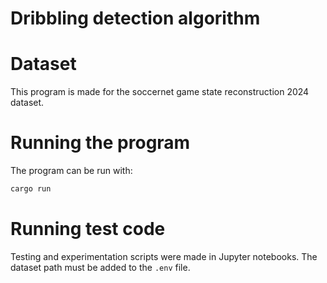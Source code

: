 # Dribbling detection algorithm

# Dataset
This program is made for the soccernet game state reconstruction 2024 dataset.

# Running the program
The program can be run with:
```Rust
cargo run
```

# Running test code
Testing and experimentation scripts were made in Jupyter notebooks. The dataset path must be added
to the `.env` file.

